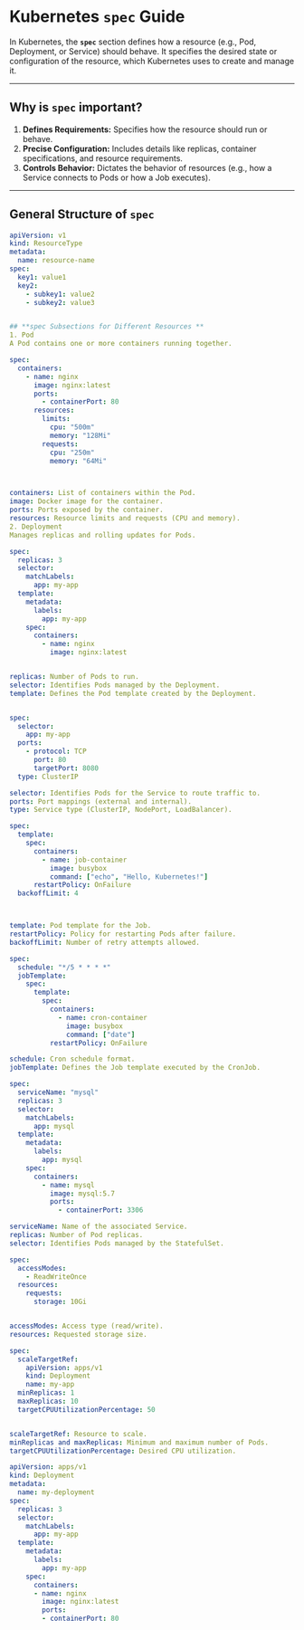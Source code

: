 # Kubernetes `spec` Guide

In Kubernetes, the **`spec`** section defines how a resource (e.g., Pod, Deployment, or Service) should behave. It specifies the desired state or configuration of the resource, which Kubernetes uses to create and manage it.

---

## **Why is `spec` important?**

1. **Defines Requirements:** Specifies how the resource should run or behave.
2. **Precise Configuration:** Includes details like replicas, container specifications, and resource requirements.
3. **Controls Behavior:** Dictates the behavior of resources (e.g., how a Service connects to Pods or how a Job executes).

---

## **General Structure of `spec`**

```yaml
apiVersion: v1
kind: ResourceType
metadata:
  name: resource-name
spec:
  key1: value1
  key2:
    - subkey1: value2
    - subkey2: value3


## **spec Subsections for Different Resources **
1. Pod
A Pod contains one or more containers running together.

spec:
  containers:
    - name: nginx
      image: nginx:latest
      ports:
        - containerPort: 80
      resources:
        limits:
          cpu: "500m"
          memory: "128Mi"
        requests:
          cpu: "250m"
          memory: "64Mi"



containers: List of containers within the Pod.
image: Docker image for the container.
ports: Ports exposed by the container.
resources: Resource limits and requests (CPU and memory).
2. Deployment
Manages replicas and rolling updates for Pods.

spec:
  replicas: 3
  selector:
    matchLabels:
      app: my-app
  template:
    metadata:
      labels:
        app: my-app
    spec:
      containers:
        - name: nginx
          image: nginx:latest


replicas: Number of Pods to run.
selector: Identifies Pods managed by the Deployment.
template: Defines the Pod template created by the Deployment.


spec:
  selector:
    app: my-app
  ports:
    - protocol: TCP
      port: 80
      targetPort: 8080
  type: ClusterIP

selector: Identifies Pods for the Service to route traffic to.
ports: Port mappings (external and internal).
type: Service type (ClusterIP, NodePort, LoadBalancer).

spec:
  template:
    spec:
      containers:
        - name: job-container
          image: busybox
          command: ["echo", "Hello, Kubernetes!"]
      restartPolicy: OnFailure
  backoffLimit: 4



template: Pod template for the Job.
restartPolicy: Policy for restarting Pods after failure.
backoffLimit: Number of retry attempts allowed.

spec:
  schedule: "*/5 * * * *"
  jobTemplate:
    spec:
      template:
        spec:
          containers:
            - name: cron-container
              image: busybox
              command: ["date"]
          restartPolicy: OnFailure

schedule: Cron schedule format.
jobTemplate: Defines the Job template executed by the CronJob.

spec:
  serviceName: "mysql"
  replicas: 3
  selector:
    matchLabels:
      app: mysql
  template:
    metadata:
      labels:
        app: mysql
    spec:
      containers:
        - name: mysql
          image: mysql:5.7
          ports:
            - containerPort: 3306

serviceName: Name of the associated Service.
replicas: Number of Pod replicas.
selector: Identifies Pods managed by the StatefulSet.

spec:
  accessModes:
    - ReadWriteOnce
  resources:
    requests:
      storage: 10Gi


accessModes: Access type (read/write).
resources: Requested storage size.

spec:
  scaleTargetRef:
    apiVersion: apps/v1
    kind: Deployment
    name: my-app
  minReplicas: 1
  maxReplicas: 10
  targetCPUUtilizationPercentage: 50


scaleTargetRef: Resource to scale.
minReplicas and maxReplicas: Minimum and maximum number of Pods.
targetCPUUtilizationPercentage: Desired CPU utilization.

apiVersion: apps/v1
kind: Deployment
metadata:
  name: my-deployment
spec:
  replicas: 3
  selector:
    matchLabels:
      app: my-app
  template:
    metadata:
      labels:
        app: my-app
    spec:
      containers:
      - name: nginx
        image: nginx:latest
        ports:
        - containerPort: 80





